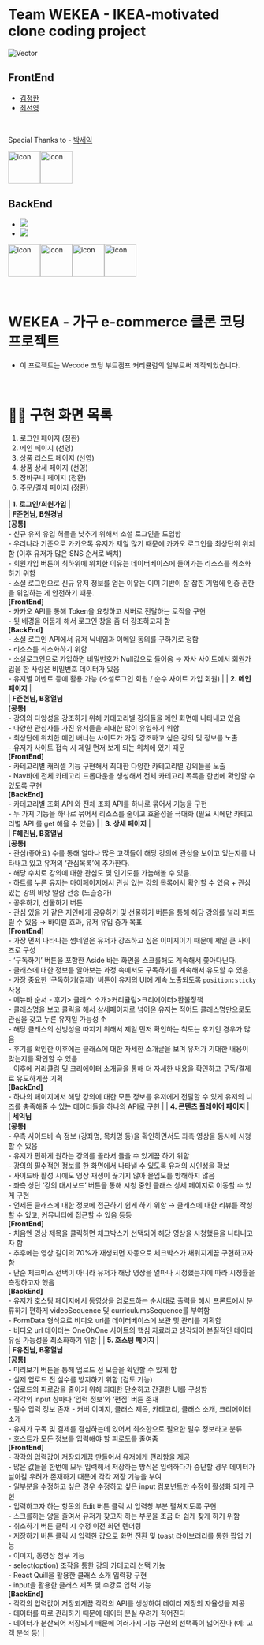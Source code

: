 # Team WEKEA - IKEA-motivated clone coding project

![Vector](https://user-images.githubusercontent.com/37966668/231990989-8fcaec4a-bf09-435d-b47a-36296dd16ac0.png)


## FrontEnd

- <a href="https://github.com/ggkim0614">김정환</a>
- <a href="https://github.com/suny0ung">최선영</a>

<br />

Special Thanks to - <a href="https://github.com/parkseyik">박세익</a>


<img src="https://techstack-generator.vercel.app/js-icon.svg" alt="icon" width="65" height="65" /><img src="https://techstack-generator.vercel.app/react-icon.svg" alt="icon" width="65" height="65" />


## BackEnd

- <a href="https://github.com/minseoya"><img src="https://img.shields.io/badge/GitHub-181717?style=flat-square&logo=GitHub&logoColor=white&link=https://github.com/hongyeollee"/></a>
- <a href="https://github.com/wkc28"><img src="https://img.shields.io/badge/GitHub-181717?style=flat-square&logo=GitHub&logoColor=white&link=https://github.com/wkc28"/></a>

<img src="https://techstack-generator.vercel.app/js-icon.svg" alt="icon" width="65" height="65" /><img src="https://techstack-generator.vercel.app/nginx-icon.svg" alt="icon" width="65" height="65" /><img src="https://techstack-generator.vercel.app/mysql-icon.svg" alt="icon" width="65" height="65" /><img src="https://techstack-generator.vercel.app/restapi-icon.svg" alt="icon" width="65" height="65" />

  
<br/>

# WEKEA - 가구 e-commerce 클론 코딩 프로젝트

- 이 프로젝트는 Wecode 코딩 부트캠프 커리큘럼의 일부로써 제작되었습니다.

<br/>

# 👨‍💻 구현 화면 목록
1. 로그인 페이지 (정환)
2. 메인 페이지 (선영)
3. 상품 리스트 페이지 (선영)
4. 상품 상세 페이지 (선영)
5. 장바구니 페이지 (정환)
6. 주문/결제 페이지 (정환)


| **1. 로그인/회원가입**        | <br> | **F준현님, B원경님**<br>**[공통]**<br>- 신규 유저 유입 허들을 낮추기 위해서 소셜 로그인을 도입함 <br>- 우리나라 기준으로 카카오톡 유저가 제일 많기 때문에 카카오 로그인을 최상단위 위치함 (이후 유저가 많은 SNS 순서로 배치)<br>- 회원가입 버튼이 최하위에 위치한 이유는 데이터베이스에 들어가는 리소스를 최소화하기 위함 <br>- 소셜 로그인으로 신규 유저 정보를 얻는 이유는 이미 기반이 잘 잡힌 기업에 인증 권한을 위임하는 게 안전하기 때문.<br>**[FrontEnd]**<br>- 카카오 API를 통해 Token을 요청하고 서버로 전달하는 로직을 구현<br>- 뒷 배경을 어둡게 해서 로그인 창을 좀 더 강조하고자 함<br>**[BackEnd]**<br>- 소셜 로그인 API에서 유저 닉네임과 이메일 동의를 구하기로 정함<br>- 리소스를 최소화하기 위함<br>- 소셜로그인으로 가입하면 비밀번호가 Null값으로 들어옴 → 자사 사이트에서 회원가입을 한 사람은 비밀번호 데이터가 있음 <br>- 유저별 이벤트 등에 활용 가능 (소셜로그인 회원 / 순수 사이트 가입 회원)                                                                                                                                                                                                                                                                                                                                                                                                                                                                                                                                                                                                                                                      |
| **2. 메인 페이지**            |  <br>  | **F준현님, B홍열님**<br>**[공통]**<br>- 강의의 다양성을 강조하기 위해 카테고리별 강의들을 메인 화면에 나타내고 있음<br>- 다양한 관심사를 가진 유저들을 최대한 많이 유입하기 위함<br>- 최상단에 위치한 메인 배너는 사이트가 가장 강조하고 싶은 강의 및 정보를 노출<br>- 유저가 사이트 접속 시 제일 먼저 보게 되는 위치에 있기 때문<br>**[FrontEnd]**<br>- 카테고리별 캐러셀 기능 구현해서 최대한 다양한 카테고리별 강의들을 노출<br>- Nav바에 전체 카테고리 드롭다운을 생성해서 전체 카테고리 목록을 한번에 확인할 수 있도록 구현<br>**[BackEnd]**<br>- 카테고리별 조회 API 와 전체 조회 API를 하나로 묶어서 기능을 구현<br>- 두 가지 기능을 하나로 묶어서 리소스를 줄이고 효율성을 극대화 (필요 시에만 카테고리별 API 를 get 해올 수 있음)                                                                                                                                                                                                                                                                                                                                                                                                                                                                                                                                                                                                                                                                                                                                                                                                                                  |
| **3. 상세 페이지**            | <br> | **F혜린님, B홍열님**<br>**[공통]**<br>- 관심(좋아요) 수를 통해 얼마나 많은 고객들이 해당 강의에 관심을 보이고 있는지를 나타내고 있고 유저의 ‘관심목록’에 추가한다. <br>- 해당 수치로 강의에 대한 관심도 및 인기도를 가늠해볼 수 있음. <br>- 하트를 누른 유저는 마이페이지에서 관심 있는 강의 목록에서 확인할 수 있음 + 관심 있는 강의 바탕 알람 전송 (노출증가)<br>- 공유하기, 선물하기 버튼<br>- 관심 있을 거 같은 지인에게 공유하기 및 선물하기 버튼을 통해 해당 강의를 널리 퍼뜨릴 수 있음 → 바이럴 효과, 유저 유입 증가 목표<br>**[FrontEnd]**<br>- 가장 먼저 나타나는 썸네일은 유저가 강조하고 싶은 이미지이기 때문에 제일 큰 사이즈로 구성<br>- ‘구독하기’ 버튼을 포함한 Aside 바는 화면을 스크롤해도 계속해서 쫓아다닌다.<br>- 클래스에 대한 정보를 알아보는 과정 속에서도 구독하기를 계속해서 유도할 수 있음. <br>- 가장 중요한 ‘구독하기(결제)’ 버튼이 유저의 UI에 계속 노출되도록 `position:sticky`사용<br>- 메뉴바 순서 - 후기> 클래스 소개>커리큘럼>크리에이터>환불정책<br>- 클래스명을 보고 클릭을 해서 상세페이지로 넘어온 유저는 적어도 클래스명만으로도 관심을 갖고 누른 유저일 가능성 ↑<br>- 해당 클래스의 신빙성을 따지기 위해서 제일 먼저 확인하는 척도는 후기인 경우가 많음<br>- 후기를 확인한 이후에는 클래스에 대한 자세한 소개글을 보며 유저가 기대한 내용이 맞는지를 확인할 수 있음<br>- 이후에 커리큘럼 및 크리에이터 소개글을 통해 더 자세한 내용을 확인하고 구독/결제로 유도하게끔 기획<br>**[BackEnd]**<br>- 하나의 페이지에서 해당 강의에 대한 모든 정보를 유저에게 전달할 수 있게 유저의 니즈를 충족해줄 수 있는 데이터들을 하나의 API로 구현 |
| **4. 콘텐츠 플레이어 페이지** | <br> | **세익님**<br>**[공통]**<br>- 우측 사이드바 속 정보 (강좌명, 목차명 등)을 확인하면서도 좌측 영상을 동시에 시청할 수 있음 <br>- 유저가 편하게 원하는 강의를 골라서 들을 수 있게끔 하기 위함<br>- 강의의 필수적인 정보를 한 화면에서 나타낼 수 있도록 유저의 시인성을 확보<br>- 사이드바 활성 시에도 영상 재생이 끊기지 않아 몰입도를 방해하지 않음<br>- 좌측 상단 ‘강의 대시보드’ 버튼을 통해 시청 중인 클래스 상세 페이지로 이동할 수 있게 구현<br>- 언제든 클래스에 대한 정보에 접근하기 쉽게 하기 위함 → 클래스에 대한 리뷰를 작성할 수 있고, 커뮤니티에 접근할 수 있음 등등<br>**[FrontEnd]**<br>- 처음엔 영상 제목을 클릭하면 체크박스가 선택되어 해당 영상을 시청했음을 나타내고자 함<br>- 추후에는 영상 길이의 70%가 재생되면 자동으로 체크박스가 채워지게끔 구현하고자 함<br>- 단순 체크박스 선택이 아니라 유저가 해당 영상을 얼마나 시청했는지에 따라 시청률을 측정하고자 했음<br>**[BackEnd]**<br>- 유저가 호스팅 페이지에서 동영상을 업로드하는 순서대로 출력을 해서 프론트에서 분류하기 편하게 videoSequence 및 curriculumsSequence를 부여함<br>- FormData 형식으로 비디오 url를 데이터베이스에 보관 및 관리를 기획함<br>- 비디오 url 데이터는 OneOhOne 사이트의 핵심 자료라고 생각되어 본질적인 데이터 유실 가능성을 최소화하기 위함                                                                                                                                                                                                                                                                                                                                        |
| **5. 호스팅 페이지**          |  <br>  | **F유진님, B홍열님**<br>**[공통]**<br>- 미리보기 버튼을 통해 업로드 전 모습을 확인할 수 있게 함<br>- 실제 업로드 전 실수를 방지하기 위함 (검토 기능)<br>- 업로드의 피로감을 줄이기 위해 최대한 단순하고 간결한 UI를 구성함<br>- 각각의 input 창마다 ‘입력 정보’와 ‘편집’ 버튼 존재<br>- 필수 입력 정보 존재 - 커버 이미지, 클래스 제목, 카테고리, 클래스 소개, 크리에이터 소개<br>- 유저가 구독 및 결제를 결심하는데 있어서 최소한으로 필요한 필수 정보라고 분류<br>- 호스트가 모든 정보를 입력해야 할 피로도를 줄여줌<br>**[FrontEnd]**<br>- 각각의 입력값이 저장되게끔 만들어서 유저에게 편리함을 제공<br>- 많은 값들을 한번에 모두 입력해서 저장하는 방식은 입력하다가 중단할 경우 데이터가 날아갈 우려가 존재하기 때문에 각각 저장 기능을 부여<br>- 일부분을 수정하고 싶은 경우 수정하고 싶은 input 컴포넌트만 수정이 활성화 되게 구현<br>- 입력하고자 하는 항목의 Edit 버튼 클릭 시 입력창 부분 펼쳐지도록 구현<br>- 스크롤하는 양을 줄여서 유저가 찾고자 하는 부분을 조금 더 쉽게 찾게 하기 위함<br>- 취소하기 버튼 클릭 시 수정 이전 화면 렌더링<br>- 저장하기 버튼 클릭 시 입력한 값으로 화면 전환 및 toast 라이브러리를 통한 팝업 기능<br>- 이미지, 동영상 첨부 기능<br>- select(option) 조작을 통한 강의 카테고리 선택 기능<br>- React Quill을 활용한 클래스 소개 입력창 구현<br>- input을 활용한 클래스 제목 및 수강료 입력 기능<br>**[BackEnd]**<br>- 각각의 입력값이 저장되게끔 각각의 API를 생성하여 데이터 저장의 자율성을 제공<br>- 데이터를 따로 관리하기 때문에 데이터 분실 우려가 적어진다<br>- 데이터가 분산되어 저장되기 때문에 여러가지 기능 구현의 선택폭이 넓어진다 (예: 고객 분석 등)                                                                                                                                                                                                                                                                                                                   |
